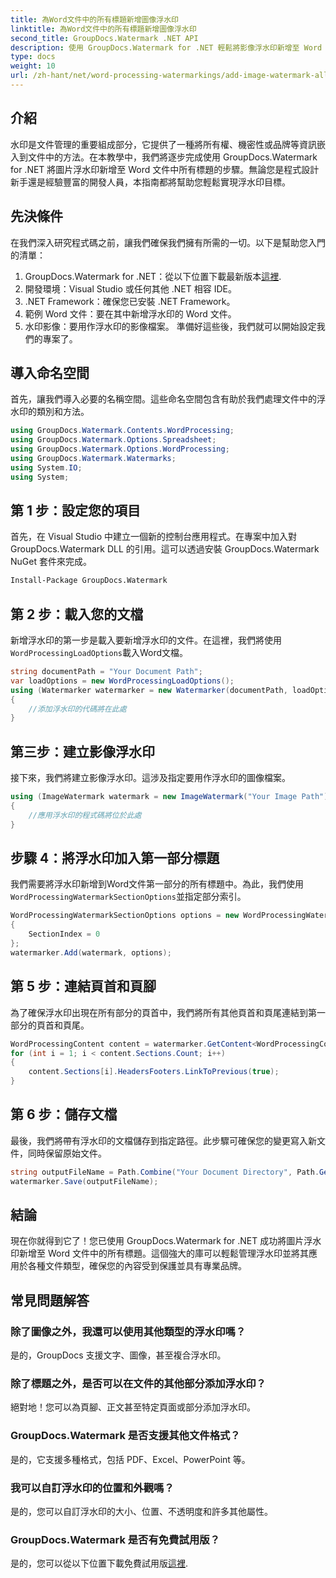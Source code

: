 ```yaml
---
title: 為Word文件中的所有標題新增圖像浮水印
linktitle: 為Word文件中的所有標題新增圖像浮水印
second_title: GroupDocs.Watermark .NET API
description: 使用 GroupDocs.Watermark for .NET 輕鬆將影像浮水印新增至 Word 文件中的所有標題。請按照我們的逐步指南以及詳細的程式碼範例進行操作。
type: docs
weight: 10
url: /zh-hant/net/word-processing-watermarkings/add-image-watermark-all-headers-word-docs/
---
```

## 介紹
水印是文件管理的重要組成部分，它提供了一種將所有權、機密性或品牌等資訊嵌入到文件中的方法。在本教學中，我們將逐步完成使用 GroupDocs.Watermark for .NET 將圖片浮水印新增至 Word 文件中所有標題的步驟。無論您是程式設計新手還是經驗豐富的開發人員，本指南都將幫助您輕鬆實現浮水印目標。
## 先決條件
在我們深入研究程式碼之前，讓我們確保我們擁有所需的一切。以下是幫助您入門的清單：
1.  GroupDocs.Watermark for .NET：從以下位置下載最新版本[這裡](https://releases.groupdocs.com/Watermark/net/).
2. 開發環境：Visual Studio 或任何其他 .NET 相容 IDE。
3. .NET Framework：確保您已安裝 .NET Framework。
4. 範例 Word 文件：要在其中新增浮水印的 Word 文件。
5. 水印影像：要用作浮水印的影像檔案。
準備好這些後，我們就可以開始設定我們的專案了。
## 導入命名空間
首先，讓我們導入必要的名稱空間。這些命名空間包含有助於我們處理文件中的浮水印的類別和方法。
```csharp
using GroupDocs.Watermark.Contents.WordProcessing;
using GroupDocs.Watermark.Options.Spreadsheet;
using GroupDocs.Watermark.Options.WordProcessing;
using GroupDocs.Watermark.Watermarks;
using System.IO;
using System;
```
## 第 1 步：設定您的項目
首先，在 Visual Studio 中建立一個新的控制台應用程式。在專案中加入對 GroupDocs.Watermark DLL 的引用。這可以透過安裝 GroupDocs.Watermark NuGet 套件來完成。
```bash
Install-Package GroupDocs.Watermark
```
## 第 2 步：載入您的文檔
新增浮水印的第一步是載入要新增浮水印的文件。在這裡，我們將使用`WordProcessingLoadOptions`載入Word文檔。
```csharp
string documentPath = "Your Document Path";
var loadOptions = new WordProcessingLoadOptions();
using (Watermarker watermarker = new Watermarker(documentPath, loadOptions))
{
    //添加浮水印的代碼將在此處
}
```
## 第三步：建立影像浮水印
接下來，我們將建立影像浮水印。這涉及指定要用作浮水印的圖像檔案。
```csharp
using (ImageWatermark watermark = new ImageWatermark("Your Image Path"))
{
    //應用浮水印的程式碼將位於此處
}
```
## 步驟 4：將浮水印加入第一部分標題
我們需要將浮水印新增到Word文件第一部分的所有標題中。為此，我們使用`WordProcessingWatermarkSectionOptions`並指定部分索引。
```csharp
WordProcessingWatermarkSectionOptions options = new WordProcessingWatermarkSectionOptions
{
    SectionIndex = 0
};
watermarker.Add(watermark, options);
```
## 第 5 步：連結頁首和頁腳
為了確保浮水印出現在所有部分的頁首中，我們將所有其他頁首和頁尾連結到第一部分的頁首和頁尾。
```csharp
WordProcessingContent content = watermarker.GetContent<WordProcessingContent>();
for (int i = 1; i < content.Sections.Count; i++)
{
    content.Sections[i].HeadersFooters.LinkToPrevious(true);
}
```
## 第 6 步：儲存文檔
最後，我們將帶有浮水印的文檔儲存到指定路徑。此步驟可確保您的變更寫入新文件，同時保留原始文件。
```csharp
string outputFileName = Path.Combine("Your Document Directory", Path.GetFileName(documentPath));
watermarker.Save(outputFileName);
```
## 結論
現在你就得到它了！您已使用 GroupDocs.Watermark for .NET 成功將圖片浮水印新增至 Word 文件中的所有標題。這個強大的庫可以輕鬆管理浮水印並將其應用於各種文件類型，確保您的內容受到保護並具有專業品牌。
## 常見問題解答
### 除了圖像之外，我還可以使用其他類型的浮水印嗎？
是的，GroupDocs 支援文字、圖像，甚至複合浮水印。
### 除了標題之外，是否可以在文件的其他部分添加浮水印？
絕對地！您可以為頁腳、正文甚至特定頁面或部分添加浮水印。
### GroupDocs.Watermark 是否支援其他文件格式？
是的，它支援多種格式，包括 PDF、Excel、PowerPoint 等。
### 我可以自訂浮水印的位置和外觀嗎？
是的，您可以自訂浮水印的大小、位置、不透明度和許多其他屬性。
### GroupDocs.Watermark 是否有免費試用版？
是的，您可以從以下位置下載免費試用版[這裡](https://releases.groupdocs.com/).